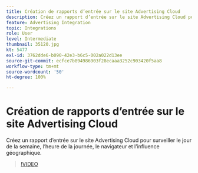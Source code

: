 ```yaml
---
title: Création de rapports d’entrée sur le site Advertising Cloud
description: Créez un rapport d’entrée sur le site Advertising Cloud pour surveiller le jour de la semaine, l’heure de la journée, le navigateur et l’influence géographique.
feature: Advertising Integration
topic: Integrations
role: User
level: Intermediate
thumbnail: 35120.jpg
kt: 5477
exl-id: 3762dde6-b090-42e3-b6c5-002a022d13ee
source-git-commit: ecfce7b894986903f28ecaaa3252c903420f5aa8
workflow-type: tm+mt
source-wordcount: '50'
ht-degree: 100%

---
```


# Création de rapports d’entrée sur le site Advertising Cloud

Créez un rapport d’entrée sur le site Advertising Cloud pour surveiller le jour de la semaine, l’heure de la journée, le navigateur et l’influence géographique.

>[!VIDEO](https://video.tv.adobe.com/v/35120/?quality=12&learn=on)

